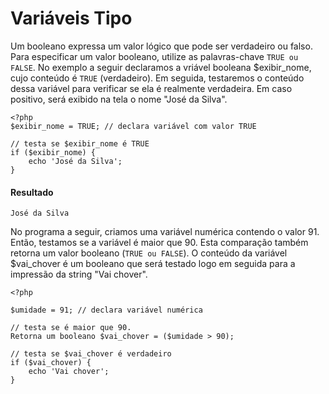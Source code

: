 # Variáveis Tipo

Um booleano expressa um valor lógico que pode ser verdadeiro ou falso. Para especificar um valor booleano, utilize as palavras-chave `TRUE ou FALSE`. No exemplo a seguir declaramos a vriável booleana $exibir_nome, cujo conteúdo é `TRUE` (verdadeiro). Em seguida, testaremos o conteúdo dessa variável para verificar se ela é realmente verdadeira. Em caso positivo, será exibido na tela o nome "José da Silva".

    <?php 
    $exibir_nome = TRUE; // declara variável com valor TRUE

    // testa se $exibir_nome é TRUE
    if ($exibir_nome) {
    	echo 'José da Silva';
    } 

#### Resultado 
    José da Silva

No programa a seguir, criamos uma variável numérica contendo o valor 91. 
Então, testamos se a variável é maior que 90. Esta comparação também 
retorna um valor booleano (`TRUE ou FALSE`).
O conteúdo da variável $vai_chover é um booleano que será testado 
logo em seguida para a impressão da string "Vai chover".
     
    <?php

    $umidade = 91; // declara variável numérica

    // testa se é maior que 90. 
    Retorna um booleano $vai_chover = ($umidade > 90);

    // testa se $vai_chover é verdadeiro
    if ($vai_chover) {
    	echo 'Vai chover';
    }
    



